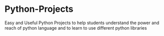 # Python-Projects
Easy and Useful Python Projects to help students understand the power and reach of python language and to learn to use different python libraries
